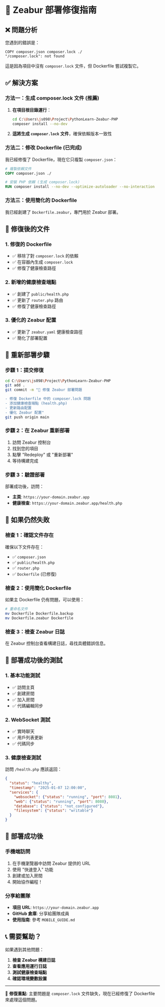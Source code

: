# 🚀 Zeabur 部署修復指南

## ❌ 問題分析

您遇到的錯誤是：
```
COPY composer.json composer.lock ./
"/composer.lock": not found
```

這是因為項目中沒有 `composer.lock` 文件，但 Dockerfile 嘗試複製它。

## ✅ 解決方案

### 方法一：生成 composer.lock 文件 (推薦)

1. **在項目根目錄運行**：
   ```bash
   cd C:\Users\js098\Project\PythonLearn-Zeabur-PHP
   composer install --no-dev
   ```

2. **這將生成 `composer.lock` 文件**，確保依賴版本一致性

### 方法二：修改 Dockerfile (已完成)

我已經修復了 Dockerfile，現在它只複製 `composer.json`：

```dockerfile
# 複製依賴文件
COPY composer.json ./

# 安裝 PHP 依賴 (生成 composer.lock)
RUN composer install --no-dev --optimize-autoloader --no-interaction
```

### 方法三：使用簡化的 Dockerfile

我已經創建了 `Dockerfile.zeabur`，專門用於 Zeabur 部署。

## 🔧 修復後的文件

### 1. 修復的 Dockerfile
- ✅ 移除了對 `composer.lock` 的依賴
- ✅ 在容器內生成 `composer.lock`
- ✅ 修復了健康檢查路徑

### 2. 新增的健康檢查端點
- ✅ 創建了 `public/health.php`
- ✅ 更新了 `router.php` 路由
- ✅ 修復了健康檢查路徑

### 3. 優化的 Zeabur 配置
- ✅ 更新了 `zeabur.yaml` 健康檢查路徑
- ✅ 簡化了部署配置

## 🚀 重新部署步驟

### 步驟 1：提交修復
```bash
cd C:\Users\js098\Project\PythonLearn-Zeabur-PHP
git add .
git commit -m "🔧 修復 Zeabur 部署問題

- 修復 Dockerfile 中的 composer.lock 問題
- 添加健康檢查端點 (health.php)
- 更新路由配置
- 優化 Zeabur 配置"
git push origin main
```

### 步驟 2：在 Zeabur 重新部署
1. 訪問 Zeabur 控制台
2. 找到您的項目
3. 點擊 "Redeploy" 或 "重新部署"
4. 等待構建完成

### 步驟 3：驗證部署
部署成功後，訪問：
- **主頁**: `https://your-domain.zeabur.app`
- **健康檢查**: `https://your-domain.zeabur.app/health.php`

## 🐛 如果仍然失敗

### 檢查 1：確認文件存在
確保以下文件存在：
- ✅ `composer.json`
- ✅ `public/health.php`
- ✅ `router.php`
- ✅ `Dockerfile` (已修復)

### 檢查 2：使用簡化 Dockerfile
如果主 Dockerfile 仍有問題，可以使用：
```bash
# 重命名文件
mv Dockerfile Dockerfile.backup
mv Dockerfile.zeabur Dockerfile
```

### 檢查 3：檢查 Zeabur 日誌
在 Zeabur 控制台查看構建日誌，尋找具體錯誤信息。

## 📱 部署成功後的測試

### 1. 基本功能測試
- ✅ 訪問主頁
- ✅ 創建房間
- ✅ 加入房間
- ✅ 代碼編輯同步

### 2. WebSocket 測試
- ✅ 實時聊天
- ✅ 用戶列表更新
- ✅ 代碼同步

### 3. 健康檢查測試
訪問 `/health.php` 應該返回：
```json
{
  "status": "healthy",
  "timestamp": "2025-01-07 12:00:00",
  "services": {
    "websocket": {"status": "running", "port": 8081},
    "web": {"status": "running", "port": 8080},
    "database": {"status": "not_configured"},
    "filesystem": {"status": "writable"}
  }
}
```

## 🎉 部署成功後

### 手機端訪問
1. 在手機瀏覽器中訪問 Zeabur 提供的 URL
2. 使用 "快速登入" 功能
3. 創建或加入房間
4. 開始協作編程！

### 分享給團隊
- **項目 URL**: `https://your-domain.zeabur.app`
- **GitHub 倉庫**: 分享給團隊成員
- **使用指南**: 參考 `MOBILE_GUIDE.md`

## 📞 需要幫助？

如果遇到其他問題：

1. **檢查 Zeabur 構建日誌**
2. **查看應用運行日誌**
3. **測試健康檢查端點**
4. **確認環境變數設置**

---

🎯 **修復重點**: 主要問題是 `composer.lock` 文件缺失，現在已經修復了 Dockerfile 來處理這個問題。 